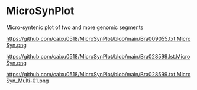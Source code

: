 # MicroSynPlot
Micro-syntenic plot of two and more genomic segments

https://github.com/caixu0518/MicroSynPlot/blob/main/Bra009055.txt.MicroSyn.png

https://github.com/caixu0518/MicroSynPlot/blob/main/Bra028599.lst.MicroSyn.png

https://github.com/caixu0518/MicroSynPlot/blob/main/Bra028599.txt.MicroSyn_Multi-01.png
